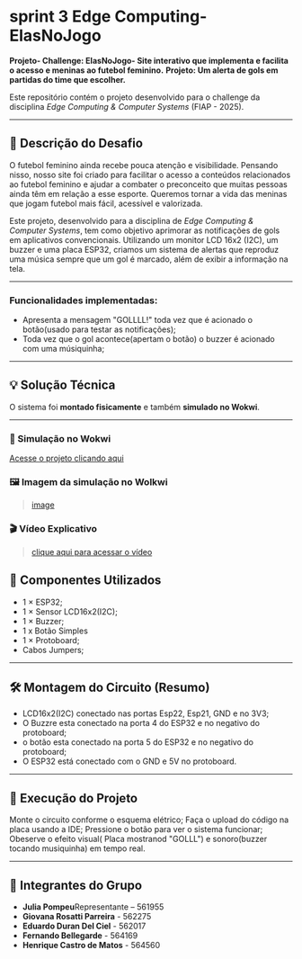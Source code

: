 # sprint 3 Edge Computing- ElasNoJogo
**Projeto- Challenge: ElasNoJogo- Site interativo que implementa e facilita o acesso e meninas ao futebol feminino.**
**Projeto: Um alerta de gols em partidas do time que escolher.**

Este repositório contém o projeto desenvolvido para o challenge da disciplina *Edge Computing & Computer Systems* (FIAP - 2025). 

---

## 🧩 Descrição do Desafio

O futebol feminino ainda recebe pouca atenção e visibilidade. Pensando nisso, nosso site foi criado para facilitar o acesso a conteúdos relacionados ao futebol feminino e ajudar a combater o preconceito que muitas pessoas ainda têm em relação a esse esporte. Queremos tornar a vida das meninas que jogam futebol mais fácil, acessível e valorizada.

Este projeto, desenvolvido para a disciplina de *Edge Computing & Computer Systems*, tem como objetivo aprimorar as notificações de gols em aplicativos convencionais. Utilizando um monitor LCD 16x2 (I2C), um buzzer e uma placa ESP32, criamos um sistema de alertas que reproduz uma música sempre que um gol é marcado, além de exibir a informação na tela.

---

### Funcionalidades implementadas:
- Apresenta a mensagem "GOLLLL!" toda vez que é acionado o botão(usado para testar as notificações);
- Toda vez que o gol acontece(apertam o botão) o buzzer é acionado com uma músiquinha;


---

## 💡 Solução Técnica

O sistema foi **montado fisicamente** e também **simulado no Wokwi**.

---

### 🔗 Simulação no Wokwi

[Acesse o projeto clicando aqui](https://wokwi.com/projects/440580572991856641)

### 🖼️ Imagem da simulação no Wolkwi

> [image](https://github.com/user-attachments/assets/12112a7a-48f8-4cbd-9217-780ddba609a0)

### 🎬 Vídeo Explicativo
> [clique aqui para acessar o vídeo]()


## 🔧 Componentes Utilizados
- 1 × ESP32;
- 1 × Sensor LCD16x2(I2C);
- 1 × Buzzer;
- 1 x Botão Simples
- 1 × Protoboard;
- Cabos Jumpers;
  
---

## 🛠️ Montagem do Circuito (Resumo)
- LCD16x2(I2C) conectado nas portas Esp22, Esp21, GND e no 3V3;
- O Buzzre esta conectado na porta 4 do ESP32 e no negativo do protoboard;
- o botão esta conectado na porta 5 do ESP32  e no negativo do protoboard;
- O ESP32 está conectado com o GND e 5V no protoboard.

---

## 💾 Execução do Projeto
Monte o circuito conforme o esquema elétrico;
Faça o upload do código na placa usando a IDE;
Pressione o botão para ver o sistema funcionar;
Obeserve o efeito visual( Placa mostranod "GOLLL") e sonoro(buzzer tocando musiquinha) em tempo real.

---

## 👥 Integrantes do Grupo

- **Julia Pompeu**Representante – 561955
- **Giovana Rosatti Parreira** - 562275
- **Eduardo Duran Del Ciel** - 562017
- **Fernando Bellegarde** - 564169
- **Henrique Castro de Matos** - 564560
